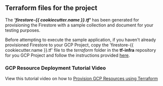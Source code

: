 ## Terraform files for the project

The ***'firestore-{{ cookiecutter.name }}.tf'*** has been generated for provisioning the Firestore with a sample collection and document for your testing purposes.  

Before attempting to execute the sample application, if you haven't already provisioned Firestore to your GCP Project, copy the 'firestore-{{ cookiecutter.name }}.tf' file to the *terraform* folder in the **tf-infra** repository for you GCP Project and follow the instructions provided [here](https://simplify.telus.com/docs/developer-docs/docs/topics/applying-terraform-configuration-in-gcp-6e4wBLR5Je9aP5Vd8y70vA.md).

### GCP Resource Deployment Tutorial Video

View this tutorial video on how to [Provision GCP Resources using Terraform](https://drive.google.com/file/d/1W0vaGDTZoZqCNUXHFZnekFY89rmcnqOY/view?usp=sharing)